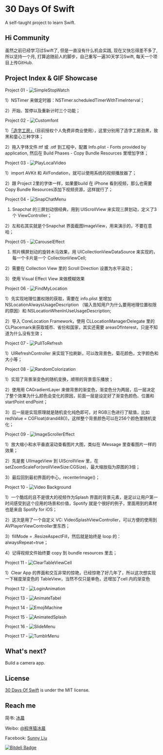 # 30 Days Of Swift
A self-taught project to learn Swift.


## Hi Community ##
虽然之前已经学习过Swift了, 但是一直没有什么机会实践, 现在又快忘得差不多了,所以坚持一个月, 打算追随前人的脚步，自己重写一遍30天学习Swift, 每天一个项目上传GitHub.


## Project Index & GIF Showcase ##

Project 01 - ![SimpleStopWatch](https://github.com/CoderYLiu/30DaysOfSwift/blob/master/Project%2001%20-%20SimpleStopWatch/Simple%20Stop%20Watch.gif)

1）NSTimer 来做定时器：NSTimer.scheduledTimerWithTimeInterval；

2）开始、暂停以及重新计时三个功能；



Project 02 - ![Customfont](https://github.com/CoderYLiu/30DaysOfSwift/blob/master/Project%2002%20-%20CustomFont/Customfont.gif)

1）[「造字工房」](http://makefont.com/font.html?MFZhiHei_Noncommercial_Regular)（目前授权个人免费非商业使用），这里分别用了造字工房劲黑，致黑和童心三种字体；

2）拖入字体文件.ttf 或 .otf 到工程中，配置 Info.plist - Fonts provided by application, 然后在 Build Phases - Copy Bundle Resources 里增加字体；



Project 03 - ![PlayLocalVideo](https://github.com/CoderYLiu/30DaysOfSwift/blob/master/Project%2003%20-%20PlayLocalVideo/PlayLocalVideo.gif)

1）import AVKit 和 AVFondation，就可以使用系统的视频播放器了；

2）跟 Project 2里的字体一样，如果要build 在 iPhone 看到视频，那么也需要 Copy Bundle Resources添加下视频资源，这样就行了；

Project 04 - ![SnapChatMenu](https://github.com/CoderYLiu/30DaysOfSwift/blob/master/Project%2004%20-%20SnapChatMenu/snapchatmenu.gif)

1) Snapchat 的三屏划动很经典，用到 UIScrollView 来实现三屏划动，定义了3个 ViewController；

2）左和右其实就是个Snapchat 界面截图ImageView，用来演示的，不要在意哈；



Project 05 - ![CarouselEffect](https://github.com/CoderYLiu/30DaysOfSwift/blob/master/Project%2005%20-%20CarouselEffect/CarouselEffect.gif)

1) 照片横屏划动的旋转木马效果，用 UICollectionViewDataSource 来实现的，每一个卡片是一个 CollectionViewCell;

2）需要在 Collection View 里的 Scroll Direction 设置为水平滚动；

3）使用 Visual Effect View 来做模糊效果


Project 06 - ![FindMyLocation](https://github.com/CoderYLiu/30DaysOfSwift/blob/master/Project%2006%20-%20FindMyLocation/FindMyLocation.gif)

1）先实现地理位置权限的获取，需要在 info.plist 里增加 NSLocationAlwaysUsageDescription （输入告知用户为什么要用地理位置权限的原因）和 NSLocationWhenInUseUsageDescription;

2）导入 CoreLocation Framework，使用 CLLocationManagerDelegate 里的CLPlacemark来获取城市、省份和国家，其实还需要 areasOfInterest，只是不知道为什么没有生效；



Project 07 - ![PullToRefresh](https://github.com/CoderYLiu/30DaysOfSwift/blob/master/Project%2007%20-%20PullToRefresh/PullToRefresh.gif)

1）UIRefreshController 来实现下拉刷新，可以改背景色，菊花颜色，文字颜色和大小等；


Project 08 - ![RandomColorization](https://github.com/CoderYLiu/30DaysOfSwift/blob/master/Project%2008%20-%20RandomGradientColorMusic/RandomColorization.gif)

1）实现了背景渐变色的随机变换，顺带的背景音乐播放；

2）使用用 CAGradientLayer 来做背景的渐变色，渐变色分为两层，后一层决定了整个效果为什么颜色会变化的原因，前面一层是设定好了渐变色颜色、位置和startPoint endPoint；

3）后一层是实现原理就是随机变化纯色即可，对 RGB三色进行了赋值，比如 redValue = CGFloat(drand48())，这样整个背景颜色可以在256个颜色里随机变化；


Project 09 - ![ImageScrollerEffect](https://github.com/CoderYLiu/30DaysOfSwift/blob/master/Project%2009%20-ImageScroller/ImageScrollerEffect.gif)

1）放大缩小和水平垂直滚动查看图片大图，类似在 iMessage 里查看图片一样的效果；

2）先是套 UIImageView 到 UIScrollView 里，在 setZoomScaleFor(srollViewSize:CGSize)，最大缩放指为原图的3倍；

3）最后回到最初界面的中心，recenterImage()；

Project 10 - ![Video Background](https://github.com/CoderYLiu/30DaysOfSwift/blob/master/Project%2010%20-%20VideoBackground/Videobg.gif)

1）一个酷炫的且不是很大的视频作为Splash 界面的背景元素，是足以让用户第一时间感受到这个应用的场景和价值，Spotify 就是个很好的例子，里面用到的素材也是来自 Spotify for iOS；

2）这次是用了一个自定义 VC: VideoSplashViewController，可以方便的使用到AVPlayerViewController里东西；

3）fillMode = .ResizeAspectFill，然后就是始终是 loop 的：alwaysRepeat=true；

4）记得视频文件始终要 copy 到 bundle resources 里去；


Project 11 - ![ClearTableViewCell](https://github.com/CoderYLiu/30DaysOfSwift/blob/master/Project%2011%20-%20ClearTableViewCell/ClearTableViewCell.gif)

1）Clear App 的界面和交互非常的惊艳，已经惊艳了好几年了，所以这次想实现一下梯度渐变色的 TableView，当然不仅只是单色，还增加了cell 内的渐变色


Project 12 - ![LoginAnimation](https://github.com/CoderYLiu/30DaysOfSwift/blob/master/Project%2012%20-%20LoginAnimation/LoginAnimation.gif)


Project 13 - ![AnimateTabel](https://github.com/CoderYLiu/30DaysOfSwift/blob/master/Project%2013%20-%20AnimateTableViewCell/AnimateTabel.gif)


Project 14 - ![EmojiMachine](https://github.com/CoderYLiu/30DaysOfSwift/blob/master/Project%2014%20-%20EmojiSlotMachine/EmojiMachine.gif)


Project 15 - ![AnimatedSplash](https://github.com/CoderYLiu/30DaysOfSwift/blob/master/Project%2015%20-%20%20AnimatedSplash/AnimatedSplash.gif)


Project 16 - ![SlideMenu](https://github.com/CoderYLiu/30DaysOfSwift/blob/master/Project%2016%20-%20SlideMenu/SlideMenu.gif)


Project 17 - ![TumblrMenu](https://github.com/CoderYLiu/30DaysOfSwift/blob/master/Project%2017%20-%20TumblrMenu/TumblrMenu.gif)

## What's next? ##

Build a camera app.

## License ##

[30 Days Of Swift](https://github.com/CoderYLiu/30DaysOfSwift) is under the MIT license.

## Reach me ##

简书: [冰晨](http://www.jianshu.com/users/455a0339b2c3/latest_articles)

Weibo: [@程序猿冰晨](http://weibo.com/lycoder)

Facebook: [Sunny Liu](https://www.facebook.com/CoderYliu)

[![Bitdeli Badge](https://d2weczhvl823v0.cloudfront.net/CoderYLiu/30daysOfswift/trend.png)](https://bitdeli.com/free "Bitdeli Badge")
